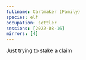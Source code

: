 ```yaml
---
fullname: Cartmaker (Family)
species: elf
occupation: settler
sessions: [2022-08-16]
mirrors: [4]
---
```


Just trying to stake a claim
